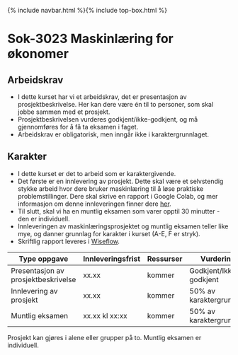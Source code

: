 {% include navbar.html %}{% include top-box.html %}
# Sok-3023 Maskinlæring for økonomer   

## Arbeidskrav
- I dette kurset har vi et arbeidskrav, det er presentasjon av prosjektbeskrivelse. Her kan dere være én til to personer, som skal jobbe sammen med et prosjekt.
- Prosjektbeskrivelsen vurderes godkjent/ikke-godkjent, og må gjennomføres for å få ta eksamen i faget.
- Arbeidskrav er obligatorisk, men inngår ikke i karaktergrunnlaget.

## Karakter
- I dette kurset er det to arbeid som er karaktergivende.
- Det første er en innlevering av prosjekt. Dette skal være et selvstendig stykke arbeid hvor dere bruker maskinlæring til å løse praktiske problemstillinger. Dere skal skrive en rapport i Google Colab, og mer informasjon om denne innleveringen finner dere [her](https://github.com/uit-sok-3023-v25/uit-sok-3023-v25.github.io/edit/main/prosjekt.md).
- Til slutt, skal vi ha en muntlig eksamen som varer opptil 30 minutter - den er individuell. 
- Innleveringen av maskinlæringsprosjektet og muntlig eksamen teller like mye, og danner grunnlag for karakter i kurset (A-E, F er stryk).
- Skriftlig rapport leveres i [Wiseflow](https://europe.wiseflow.net/participant/). 


| Type oppgave   | Innleveringsfrist | Ressurser |Vurdering |
|------------------------------------|-------------------|-----------|-----------|
|Presentasjon av prosjektbeskrivelse  |  xx.xx            | kommer    |Godkjent/Ikke-godkjent|
|Innlevering av prosjekt| xx.xx           | kommer    |50% av karaktergrunnlag|
|Muntlig eksamen| xx.xx kl xx:xx    | kommer    |50% av karaktergrunnlag|

Prosjekt kan gjøres i alene eller grupper på to. Muntlig eksamen er individuell.
